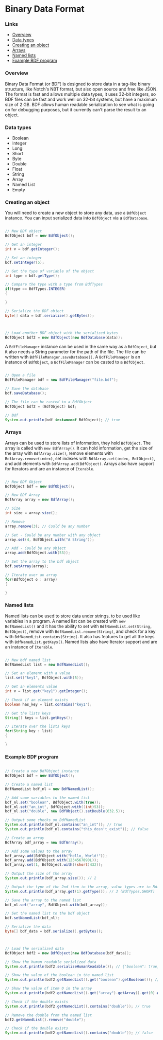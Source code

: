 # Binary Data Format

### Links

- <a href="#overview">Overview</a>
- <a href="#data-types">Data types</a>
- <a href="#creating-an-object">Creating an object</a>
- <a href="#arrays">Arrays</a>
- <a href="#named-lists">Named lists</a>
- <a href="#example-bdf-program">Example BDF program</a>

### Overview

Binary Data Format (or BDF) is designed to store data in a tag-like binary structure,
like Notch's NBT format, but also open source and free like JSON. The format is
fast and allows multiple data types, it uses 32-bit integers, so BDF files can
be fast and work well on 32-bit systems, but have a maximum size of 2 GB.
BDF allows human readable serialization to see what is going on for debugging
purposes, but it currently can't parse the result to an object.

### Data types

- Boolean
- Integer
- Long
- Short
- Byte
- Double
- Float
- String
- Array
- Named List
- Empty

### Creating an object

You will need to create a new object to store any data, use a `BdfObject` instance.
You can input serialized data into `BdfObject` via a `BdfDatabase`.

```java

// New BDF object
BdfObject bdf = new BdfObject();

// Get an integer
int v = bdf.getInteger();

// Set an integer
bdf.setInteger(5);

// Get the type of variable of the object
int type = bdf.getType();

// Compare the type with a type from BdfTypes
if(type == BdfTypes.INTEGER)
{

}

// Serialize the BDF object
byte[] data = bdf.serialize().getBytes();



// Load another BDF object with the serialized bytes
BdfObject bdf2 = new BdfObject(new BdfDatabase(data));

```

A `BdfFileManager`
instance can be used in the same way as a `BdfObject`, but it also needs a String parameter
for the path of the file. The file can be written with `BdfFileManager.saveDatabase()`.
A `BdfFileManager` is an instance of `BdfObject`, a `BdfFileManager` can be casted to
a `BdfObject`.

```java

// Open a file
BdfFileManager bdf = new BdfFileManager("file.bdf");

// Save the database
bdf.saveDatabase();

// The file can be casted to a BdfObject
BdfObject bdf2 = (BdfObject) bdf;

// Bdf
System.out.println(bdf instanceof BdfObject); // true

```

### Arrays

Arrays can be used to store lists of information, they hold `BdfObject`.
The array is called with `new BdfArray()`. It can hold information, get
the size of the array with `BdfArray.size()`, remove elements with
`BdfArray.remove(index)`, set indexes with `BdfArray.set(index, BdfObject)`,
and add elements with `BdfArray.add(BdfObject)`. Arrays also
have support for Iterators and are an instance of `Iterable`.

```java

// New BDF Object
BdfObject bdf = new BdfObject();

// New BDF Array
BdfArray array = new BdfArray();

// Size
int size = array.size();

// Remove
array.remove(3); // Could be any number

// Set - Could be any number with any object
array.set(4, BdfObject.with("A String"));

// Add - Could be any object
array.add(BdfObject.with(53));

// Set the array to the bdf object
bdf.setArray(array);

// Iterate over an array
for(BdfObject o : array)
{

}

```

### Named lists

Named lists can be used to store data under strings,
to be used like variables in a program. A named list
can be created with `new BdfNamedList()` and it
has the ability to set with `BdfNamedList.set(String, BdfObject)`,
remove with `BdfNamedList.remove(String)`, and check
for a key with `BdfNamedList.contains(String)`. It also has
features to get all the keys with `BdfNamedList.getKeys()`.
Named lists also have Iterator support and are an instance of
`Iterable`.

```java

// New bdf named list
BdfNamedList list = new BdfNamedList();

// Set an element with a value
list.set("key1", BdfObject.with(5));

// Get an elements value
int v = list.get("key1").getInteger();

// Check if an element exists
boolean has_key = list.contains("key1");

// Get the lists keys
String[] keys = list.getKeys();

// Iterate over the lists keys
for(String key : list)
{

}

```


### Example BDF program

```java

// Create a new BdfObject instance
BdfObject bdf = new BdfObject();

// Create a named list
BdfNamedList bdf_nl = new BdfNamedList();

// Add some variables to the named list
bdf_nl.set("boolean", BdfObject.with(true));
bdf_nl.set("an_int", BdfObject.with((int)53));
bdf_nl.set("double", new BdfObject().setDouble(632.5));

// Output some checks on BdfNamedList
System.out.println(bdf_nl.contains("an_int")); // true
System.out.println(bdf_nl.contains("this_dosn't_exist")); // false

// Create an array
BdfArray bdf_array = new BdfArray();

// Add some values to the array
bdf_array.add(BdfObject.with("Hello, World!"));
bdf_array.add(BdfObject.with(1234567890L));
bdf_array.set(1, BdfObject.with((short)432));

// Output the size of the array
System.out.println(bdf_array.size()); // 2

// Output the type of the 2nd item in the array, value types are in BdfTypes
System.out.println(bdf_array.get(1).getType()); // 3 (BdfTypes.SHORT)

// Save the array to the named list
bdf_nl.set("array", BdfObject.with(bdf_array));

// Set the named list to the bdf object
bdf.setNamedList(bdf_nl);

// Serialize the data
byte[] bdf_data = bdf.serialize().getBytes();



// Load the serialized data
BdfObject bdf2 = new BdfObject(new BdfDatabase(bdf_data));

// Show the human readable serialized data
System.out.println(bdf2.serializeHumanReadable()); // {"boolean": true, "an_int": 53I, "double": 632.5D, "array": ["Hello, World!", 432S]}

// Show the value of the boolean in the named list
System.out.println(bdf2.getNamedList().get("boolean").getBoolean()); // true

// Show the value of item 0 in the array
System.out.println(bdf2.getNamedList().get("array").getArray().get(0).getString());	// Hello, World!

// Check if the double exists
System.out.println(bdf2.getNamedList().contains("double")); // true

// Remove the double from the named list
bdf2.getNamedList().remove("double");

// Check if the double exists
System.out.println(bdf2.getNamedList().contains("double")); // false
		
```